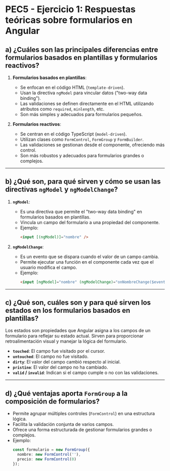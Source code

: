 # PEC5 - Ejercicio 1: Respuestas teóricas sobre formularios en Angular

## a) ¿Cuáles son las principales diferencias entre formularios basados en plantillas y formularios reactivos?

1. **Formularios basados en plantillas**:
   - Se enfocan en el código HTML (`template-driven`).
   - Usan la directiva `ngModel` para vincular datos ("two-way data binding").
   - Las validaciones se definen directamente en el HTML utilizando atributos como `required`, `minlength`, etc.
   - Son más simples y adecuados para formularios pequeños.

2. **Formularios reactivos**:
   - Se centran en el código TypeScript (`model-driven`).
   - Utilizan clases como `FormControl`, `FormGroup` y `FormBuilder`.
   - Las validaciones se gestionan desde el componente, ofreciendo más control.
   - Son más robustos y adecuados para formularios grandes o complejos.

---

## b) ¿Qué son, para qué sirven y cómo se usan las directivas `ngModel` y `ngModelChange`?

1. **`ngModel`**:
   - Es una directiva que permite el "two-way data binding" en formularios basados en plantillas.
   - Vincula un campo del formulario a una propiedad del componente.
   - Ejemplo:
     ```html
     <input [(ngModel)]="nombre" />
     ```

2. **`ngModelChange`**:
   - Es un evento que se dispara cuando el valor de un campo cambia.
   - Permite ejecutar una función en el componente cada vez que el usuario modifica el campo.
   - Ejemplo:
     ```html
     <input [ngModel]="nombre" (ngModelChange)="onNombreChange($event)" />
     ```

---

## c) ¿Qué son, cuáles son y para qué sirven los estados en los formularios basados en plantillas?

Los estados son propiedades que Angular asigna a los campos de un formulario para reflejar su estado actual. Sirven para proporcionar retroalimentación visual y manejar la lógica del formulario.

- **`touched`**: El campo fue visitado por el cursor.
- **`untouched`**: El campo no fue visitado.
- **`dirty`**: El valor del campo cambió respecto al inicial.
- **`pristine`**: El valor del campo no ha cambiado.
- **`valid` / `invalid`**: Indican si el campo cumple o no con las validaciones.

---

## d) ¿Qué ventajas aporta `FormGroup` a la composición de formularios?

- Permite agrupar múltiples controles (`FormControl`) en una estructura lógica.
- Facilita la validación conjunta de varios campos.
- Ofrece una forma estructurada de gestionar formularios grandes o complejos.
- Ejemplo:
  ```typescript
  const formulario = new FormGroup({
    nombre: new FormControl(''),
    precio: new FormControl(0)
  });

